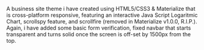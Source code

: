 A business site theme i have created using HTML5/CSS3 & Materialize that is cross-platform responsive, featuring an interactive Java Script Logaritmic Chart, scrollspy feature, and scrollfire (removed in Materialize v1.0.0, R.I.P.). Again, i have added some basic form verification, fixed navbar that starts transparent and turns solid once the screen is off-set by 1500px from the top.
